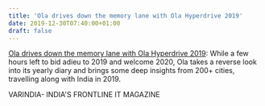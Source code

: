 ```yaml
---
title: 'Ola drives down the memory lane with Ola Hyperdrive 2019'
date: 2019-12-30T07:40:00+01:00
draft: false
---
```


[Ola drives down the memory lane with Ola Hyperdrive 2019](https://varindia.com/news/ola-drives-down-the-memory-lane-with-ola-hyperdrive-2019#.Xgmb7jPP0eo.blogger): While a few hours left to bid adieu to 2019 and welcome 2020, Ola takes a reverse look into its yearly diary and brings some deep insights from 200+ cities, travelling along with India in 2019.  
  
VARINDIA- INDIA'S FRONTLINE IT MAGAZINE